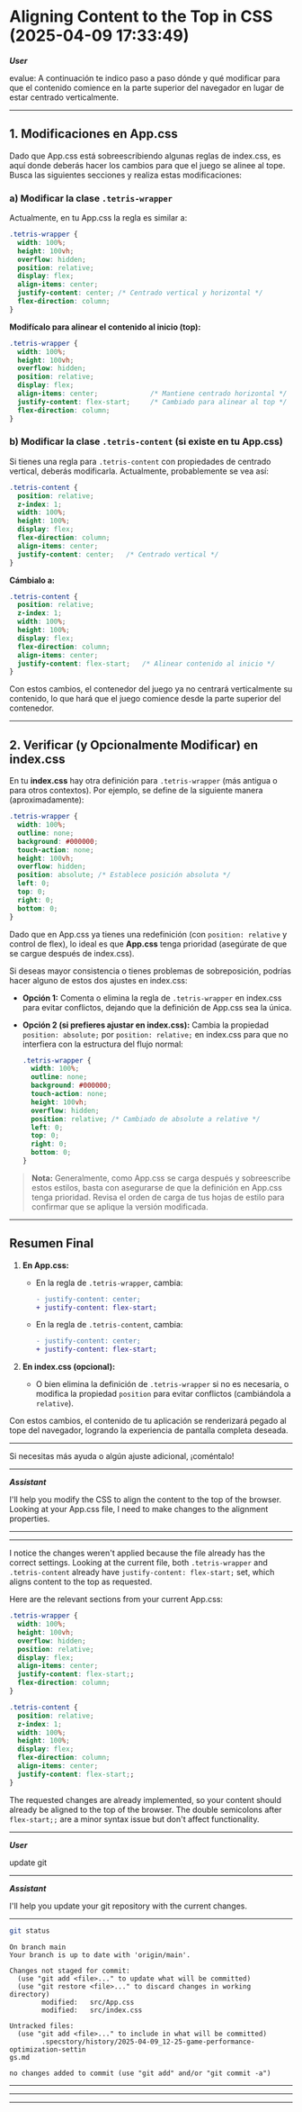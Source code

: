 <!-- Generated by SpecStory -->

# Aligning Content to the Top in CSS (2025-04-09 17:33:49)

_**User**_

evalue: A continuación te indico paso a paso dónde y qué modificar para que el contenido comience en la parte superior del navegador en lugar de estar centrado verticalmente.

---

## 1. **Modificaciones en App.css**

Dado que App.css está sobreescribiendo algunas reglas de index.css, es aquí donde deberás hacer los cambios para que el juego se alinee al tope. Busca las siguientes secciones y realiza estas modificaciones:

### a) Modificar la clase `.tetris-wrapper`

Actualmente, en tu App.css la regla es similar a:

```css
.tetris-wrapper {
  width: 100%;
  height: 100vh;
  overflow: hidden;
  position: relative;
  display: flex;
  align-items: center;
  justify-content: center; /* Centrado vertical y horizontal */
  flex-direction: column;
}
```

**Modifícalo para alinear el contenido al inicio (top):**

```css
.tetris-wrapper {
  width: 100%;
  height: 100vh;
  overflow: hidden;
  position: relative;
  display: flex;
  align-items: center;             /* Mantiene centrado horizontal */
  justify-content: flex-start;     /* Cambiado para alinear al top */
  flex-direction: column;
}
```

### b) Modificar la clase `.tetris-content` (si existe en tu App.css)

Si tienes una regla para `.tetris-content` con propiedades de centrado vertical, deberás modificarla. Actualmente, probablemente se vea así:

```css
.tetris-content {
  position: relative;
  z-index: 1;
  width: 100%;
  height: 100%;
  display: flex;
  flex-direction: column;
  align-items: center;
  justify-content: center;   /* Centrado vertical */
}
```

**Cámbialo a:**

```css
.tetris-content {
  position: relative;
  z-index: 1;
  width: 100%;
  height: 100%;
  display: flex;
  flex-direction: column;
  align-items: center;
  justify-content: flex-start;   /* Alinear contenido al inicio */
}
```

Con estos cambios, el contenedor del juego ya no centrará verticalmente su contenido, lo que hará que el juego comience desde la parte superior del contenedor.

---

## 2. **Verificar (y Opcionalmente Modificar) en index.css**

En tu **index.css** hay otra definición para `.tetris-wrapper` (más antigua o para otros contextos). Por ejemplo, se define de la siguiente manera (aproximadamente):

```css
.tetris-wrapper {
  width: 100%;
  outline: none;
  background: #000000;
  touch-action: none;
  height: 100vh;
  overflow: hidden;
  position: absolute; /* Establece posición absoluta */
  left: 0;
  top: 0;
  right: 0;
  bottom: 0;
}
```

Dado que en App.css ya tienes una redefinición (con `position: relative` y control de flex), lo ideal es que **App.css** tenga prioridad (asegúrate de que se cargue después de index.css).

Si deseas mayor consistencia o tienes problemas de sobreposición, podrías hacer alguno de estos dos ajustes en index.css:

- **Opción 1:** Comenta o elimina la regla de `.tetris-wrapper` en index.css para evitar conflictos, dejando que la definición de App.css sea la única.
  
- **Opción 2 (si prefieres ajustar en index.css):** Cambia la propiedad `position: absolute;` por `position: relative;` en index.css para que no interfiera con la estructura del flujo normal:
  
  ```css
  .tetris-wrapper {
    width: 100%;
    outline: none;
    background: #000000;
    touch-action: none;
    height: 100vh;
    overflow: hidden;
    position: relative; /* Cambiado de absolute a relative */
    left: 0;
    top: 0;
    right: 0;
    bottom: 0;
  }
  ```

> **Nota:** Generalmente, como App.css se carga después y sobreescribe estos estilos, basta con asegurarse de que la definición en App.css tenga prioridad. Revisa el orden de carga de tus hojas de estilo para confirmar que se aplique la versión modificada.

---

## Resumen Final

1. **En App.css:**
   - En la regla de `.tetris-wrapper`, cambia:
     
     ```diff
     - justify-content: center;
     + justify-content: flex-start;
     ```
     
   - En la regla de `.tetris-content`, cambia:
     
     ```diff
     - justify-content: center;
     + justify-content: flex-start;
     ```

2. **En index.css (opcional):**
   - O bien elimina la definición de `.tetris-wrapper` si no es necesaria, o modifica la propiedad `position` para evitar conflictos (cambiándola a `relative`).

Con estos cambios, el contenido de tu aplicación se renderizará pegado al tope del navegador, logrando la experiencia de pantalla completa deseada.

---

Si necesitas más ayuda o algún ajuste adicional, ¡coméntalo!

---

_**Assistant**_

I'll help you modify the CSS to align the content to the top of the browser. Looking at your App.css file, I need to make changes to the alignment properties.

---



---

I notice the changes weren't applied because the file already has the correct settings. Looking at the current file, both `.tetris-wrapper` and `.tetris-content` already have `justify-content: flex-start;` set, which aligns content to the top as requested.

Here are the relevant sections from your current App.css:

```css
.tetris-wrapper {
  width: 100%;
  height: 100vh;
  overflow: hidden;
  position: relative;
  display: flex;
  align-items: center;
  justify-content: flex-start;;
  flex-direction: column;
}

.tetris-content {
  position: relative;
  z-index: 1;
  width: 100%;
  height: 100%;
  display: flex;
  flex-direction: column;
  align-items: center;
  justify-content: flex-start;;
}
```

The requested changes are already implemented, so your content should already be aligned to the top of the browser. The double semicolons after `flex-start;;` are a minor syntax issue but don't affect functionality.

---

_**User**_

update git

---

_**Assistant**_

I'll help you update your git repository with the current changes.

---

```bash
git status
```

```
On branch main
Your branch is up to date with 'origin/main'.

Changes not staged for commit:
  (use "git add <file>..." to update what will be committed)
  (use "git restore <file>..." to discard changes in working directory)
        modified:   src/App.css
        modified:   src/index.css

Untracked files:
  (use "git add <file>..." to include in what will be committed)
        .specstory/history/2025-04-09_12-25-game-performance-optimization-settin
gs.md

no changes added to commit (use "git add" and/or "git commit -a")

```

---



---



---

